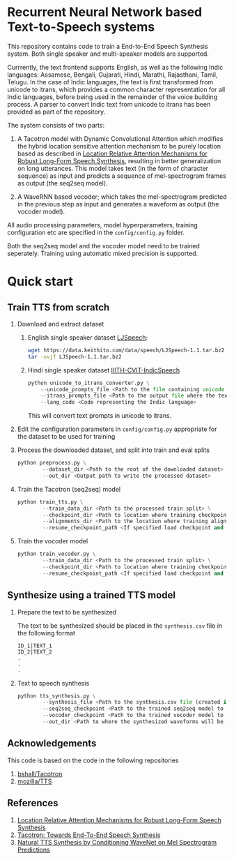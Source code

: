 # Recurrent Neural Network based Text-to-Speech systems

This repository contains code to train a End-to-End Speech Synthesis system. Both single speaker and multi-speaker models are supported.

Currrently, the text frontend supports English, as well as the following Indic languages: Assamese, Bengali, Gujarati, Hindi, Marathi, Rajasthani, Tamil, Telugu. In the case of Indic languages, the text is first transformed from unicode to itrans, which provides a common character representation for all Indic languages, before being used in the remainder of the voice building process. A parser to convert Indic text from unicode to itrans has been provided as part of the repository.
 
The system consists of two parts:

1. A Tacotron model with Dynamic Convolutional Attention which modifies the hybrid location sensitive attention mechanism to be purely location based as described in [Location Relative Attention Mechanisms for Robust Long-Form Speech Synthesis](https://arxiv.org/pdf/1910.10288.pdf), resulting in better generalization on long utterances. This model takes text (in the form of character sequence) as input and predicts a sequence of mel-spectrogram frames as output (the seq2seq model).

2. A WaveRNN based vocoder; which takes the mel-spectrogram predicted in the previous step as input and generates a waveform as output (the vocoder model).

All audio processing parameters, model hyperparameters, training configuration etc are specified in the `config/config.py` folder. 

Both the seq2seq model and the vocoder model need to be trained seperately. Training using automatic mixed precision is supported.

# Quick start
## Train TTS from scratch

1. Download and extract dataset 
    
    1. English single speaker dataset [LJSpeech](https://keithito.com/LJ-Speech-Dataset/):

        ```bash
        wget https://data.keithito.com/data/speech/LJSpeech-1.1.tar.bz2
        tar -xvjf LJSpeech-1.1.tar.bz2
        ```
    
    2. Hindi single speaker dataset [IIITH-CVIT-IndicSpeech](http://cvit.iiit.ac.in/research/projects/cvit-projects/text-to-speech-dataset-for-indian-languages)
        
        ```python
        python unicode_to_itrans_converter.py \
            --unicode_prompts_file <Path to the file containing unicode text prompts> \
            --itrans_prompts_file <Path to the output file where the text prompts in ITRANS format will be written> \
            --lang_code <Code representing the Indic language>
        ```
        
        This will convert text prompts in unicode to itrans.


2. Edit the configuration parameters in `config/config.py` appropriate for the dataset to be used for training

3. Process the downloaded dataset, and split into train and eval splits 

    ```python
    python preprocess.py \
            --dataset_dir <Path to the root of the downloaded dataset> \
            --out_dir <Output path to write the processed dataset>
    ```

4. Train the Tacotron (seq2seq) model

    ```python
    python train_tts.py \
            --train_data_dir <Path to the processed train split> \
            --checkpoint_dir <Path to location where training checkpoints will be saved> \
            --alignments_dir <Path to the location where training alignments will be saved> \
            --resume_checkpoint_path <If specified load checkpoint and resume training>
    ```

5. Train the vocoder model

    ```python
    python train_vocoder.py \
            --train_data_dir <Path to the processed train split> \
            --checkpoint_dir <Path to location where training checkpoints will be saved> \
            --resume_checkpoint_path <If specified load checkpoint and resume training>
    ```

## Synthesize using a trained TTS model
1. Prepare the text to be synthesized
    
    The text to be synthesized should be placed in the `synthesis.csv` file in the following format

    ```
    ID_1|TEXT_1
    ID_2|TEXT_2
    .
    .
    .
    ```

2. Text to speech synthesis
    
    ```python
    python tts_synthesis.py \
            --synthesis_file <Path to the synthesis.csv file (created in Step 1)> \
            --seq2seq_checkpoint <Path to the trained seq2seq model to use for synthesis> \
            --vocoder_checkpoint <Path to the trained vocoder model to use for synthesis> \
            --out_dir <Path to where the synthesized waveforms will be written to disk>
    ```
## Acknowledgements

This code is based on the code in the following repositories
1. [bshall/Tacotron](https://github.com/bshall/Tacotron)
2. [mozilla/TTS](https://github.com/mozilla/TTS)

## References

1. [Location Relative Attention Mechanisms for Robust Long-Form Speech Synthesis](https://arxiv.org/pdf/1910.10288.pdf)
2. [Tacotron: Towards End-To-End Speech Synthesis](https://arxiv.org/pdf/1703.10135.pdf)
3. [Natural TTS Synthesis by Conditioning WaveNet on Mel Spectrogram Predictions](https://arxiv.org/pdf/1712.05884.pdf)
